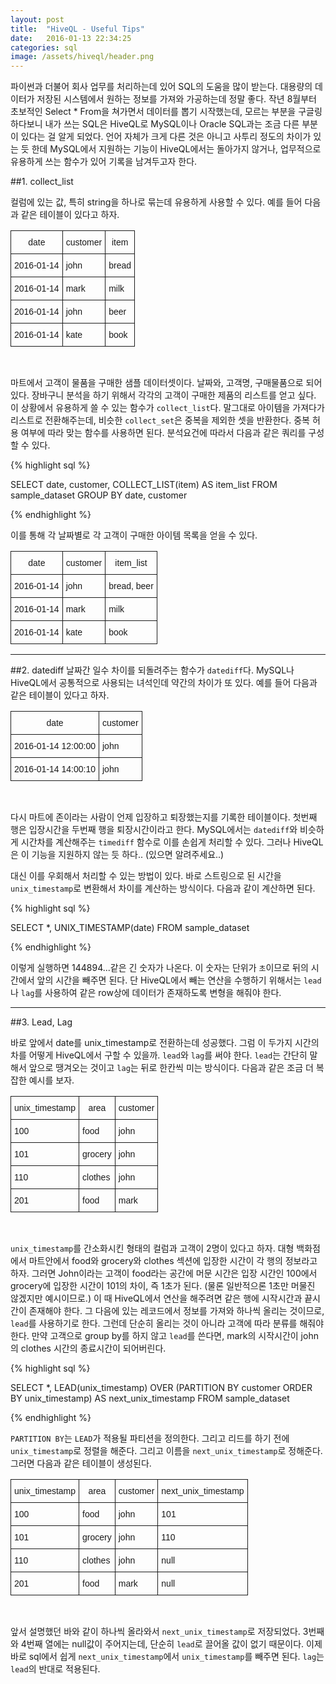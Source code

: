 ```yaml
---
layout: post
title:  "HiveQL - Useful Tips"
date:   2016-01-13 22:34:25
categories: sql
image: /assets/hiveql/header.png
---
```


파이썬과 더불어 회사 업무를 처리하는데 있어 SQL의 도움을 많이 받는다. 대용량의 데이터가 저장된 시스템에서 원하는 정보를 가져와 가공하는데 정말 좋다. 작년 8월부터 초보적인 Select * From을 쳐가면서 데이터를 뽑기 시작했는데, 모르는 부분을 구글링하다보니 내가 쓰는 SQL은 HiveQL로 MySQL이나 Oracle SQL과는 조금 다른 부분이 있다는 걸 알게 되었다. 언어 자체가 크게 다른 것은 아니고 사투리 정도의 차이가 있는 듯 한데 MySQL에서 지원하는 기능이 HiveQL에서는 돌아가지 않거나, 업무적으로 유용하게 쓰는 함수가 있어 기록을 남겨두고자 한다.

##1. collect_list

컬럼에 있는 값, 특히 string을 하나로 묶는데 유용하게 사용할 수 있다. 예를 들어 다음과 같은 테이블이 있다고 하자.

<style type="text/css">
.tg  {border-collapse:collapse;border-spacing:0;}
.tg td{font-family:Arial, sans-serif;font-size:14px;padding:10px 5px;border-style:solid;border-width:1px;overflow:hidden;word-break:normal;}
.tg th{font-family:Arial, sans-serif;font-size:14px;font-weight:normal;padding:10px 5px;border-style:solid;border-width:1px;overflow:hidden;word-break:normal;}
.tg .tg-yw4l{vertical-align:top}
</style>
<table class="tg">
  <tr>
    <th class="tg-031e">date</th>
    <th class="tg-yw4l">customer</th>
    <th class="tg-yw4l">item</th>
  </tr>
  <tr>
    <td class="tg-yw4l">2016-01-14</td>
    <td class="tg-yw4l">john</td>
    <td class="tg-yw4l">bread</td>
  </tr>
  <tr>
    <td class="tg-yw4l">2016-01-14</td>
    <td class="tg-yw4l">mark</td>
    <td class="tg-yw4l">milk</td>
  </tr>
  <tr>
    <td class="tg-yw4l">2016-01-14</td>
    <td class="tg-yw4l">john</td>
    <td class="tg-yw4l">beer</td>
  </tr>
  <tr>
    <td class="tg-yw4l">2016-01-14</td>
    <td class="tg-yw4l">kate</td>
    <td class="tg-yw4l">book</td>
  </tr>
</table>

<br>

마트에서 고객이 물품을 구매한 샘플 데이터셋이다. 날짜와, 고객명, 구매물품으로 되어있다. 장바구니 분석을 하기 위해서 각각의 고객이 구매한 제품의 리스트를 얻고 싶다. 이 상황에서 유용하게 쓸 수 있는 함수가 `collect_list`다. 말그대로 아이템을 가져다가 리스트로 전환해주는데, 비슷한 `collect_set`은 중복을 제외한 셋을 반환한다. 중복 허용 여부에 따라 맞는 함수를 사용하면 된다. 분석요건에 따라서 다음과 같은 쿼리를 구성할 수 있다.

{% highlight sql %}

SELECT date, customer, COLLECT_LIST(item) AS item_list
FROM sample_dataset
GROUP BY date, customer

{% endhighlight %}

이를 통해 각 날짜별로 각 고객이 구매한 아이템 목록을 얻을 수 있다.

<style type="text/css">
.tg  {border-collapse:collapse;border-spacing:0;}
.tg td{font-family:Arial, sans-serif;font-size:14px;padding:10px 5px;border-style:solid;border-width:1px;overflow:hidden;word-break:normal;}
.tg th{font-family:Arial, sans-serif;font-size:14px;font-weight:normal;padding:10px 5px;border-style:solid;border-width:1px;overflow:hidden;word-break:normal;}
.tg .tg-yw4l{vertical-align:top}
</style>
<table class="tg">
  <tr>
    <th class="tg-031e">date</th>
    <th class="tg-yw4l">customer</th>
    <th class="tg-yw4l">item_list</th>
  </tr>
  <tr>
    <td class="tg-yw4l">2016-01-14</td>
    <td class="tg-yw4l">john</td>
    <td class="tg-yw4l">bread, beer</td>
  </tr>
  <tr>
    <td class="tg-yw4l">2016-01-14</td>
    <td class="tg-yw4l">mark</td>
    <td class="tg-yw4l">milk</td>
  </tr>
  <tr>
    <td class="tg-yw4l">2016-01-14</td>
    <td class="tg-yw4l">kate</td>
    <td class="tg-yw4l">book</td>
  </tr>
</table>

<hr>

##2. datediff
날짜간 일수 차이를 되돌려주는 함수가 `datediff`다. MySQL나 HiveQL에서 공통적으로 사용되는 녀석인데 약간의 차이가 또 있다. 예를 들어 다음과 같은 테이블이 있다고 하자. 

<style type="text/css">
.tg  {border-collapse:collapse;border-spacing:0;}
.tg td{font-family:Arial, sans-serif;font-size:14px;padding:10px 5px;border-style:solid;border-width:1px;overflow:hidden;word-break:normal;}
.tg th{font-family:Arial, sans-serif;font-size:14px;font-weight:normal;padding:10px 5px;border-style:solid;border-width:1px;overflow:hidden;word-break:normal;}
.tg .tg-yw4l{vertical-align:top}
</style>
<table class="tg">
  <tr>
    <th class="tg-031e">date</th>
    <th class="tg-yw4l">customer</th>
  </tr>
  <tr>
    <td class="tg-yw4l">2016-01-14 12:00:00</td>
    <td class="tg-yw4l">john</td>
  </tr>
  <tr>
    <td class="tg-yw4l">2016-01-14 14:00:10</td>
    <td class="tg-yw4l">john</td>
  </tr>
</table>

<br>

다시 마트에 존이라는 사람이 언제 입장하고 퇴장했는지를 기록한 테이블이다. 첫번째 행은 입장시간을 두번째 행을 퇴장시간이라고 한다. MySQL에서는 `datediff`와 비슷하게 시간차를 계산해주는 `timediff` 함수로 이를 손쉽게 처리할 수 있다. 그러나 HiveQL은 이 기능을 지원하지 않는 듯 하다.. (있으면 알려주세요..)

대신 이를 우회해서 처리할 수 있는 방법이 있다. 바로 스트링으로 된 시간을 `unix_timestamp`로 변환해서 차이를 계산하는 방식이다. 다음과 같이 계산하면 된다.

{% highlight sql %}

SELECT *, UNIX_TIMESTAMP(date)
FROM sample_dataset

{% endhighlight %}

이렇게 실행하면 144894...같은 긴 숫자가 나온다. 이 숫자는 단위가 `초`이므로 뒤의 시간에서 앞의 시간을 빼주면 된다. 단 HiveQL에서 빼는 연산을 수행하기 위해서는 `lead`나 `lag`를 사용하여 같은 row상에 데이터가 존재하도록 변형을 해줘야 한다. 

<hr>

##3. Lead, Lag

바로 앞에서 date를 unix_timestamp로 전환하는데 성공했다. 그럼 이 두가지 시간의 차를 어떻게 HiveQL에서 구할 수 있을까. `lead`와 `lag`를 써야 한다. `lead`는 간단히 말해서 앞으로 땡겨오는 것이고 `lag`는 뒤로 한칸씩 미는 방식이다. 다음과 같은 조금 더 복잡한 예시를 보자.

<style type="text/css">
.tg  {border-collapse:collapse;border-spacing:0;}
.tg td{font-family:Arial, sans-serif;font-size:14px;padding:10px 5px;border-style:solid;border-width:1px;overflow:hidden;word-break:normal;}
.tg th{font-family:Arial, sans-serif;font-size:14px;font-weight:normal;padding:10px 5px;border-style:solid;border-width:1px;overflow:hidden;word-break:normal;}
.tg .tg-yw4l{vertical-align:top}
</style>
<table class="tg">
  <tr>
    <th class="tg-031e">unix_timestamp</th>
    <th class="tg-yw4l">area</th>
    <th class="tg-yw4l">customer</th>
  </tr>
  <tr>
    <td class="tg-yw4l">100</td>
    <td class="tg-yw4l">food</td>
    <td class="tg-yw4l">john</td>
  </tr>
  <tr>
    <td class="tg-yw4l">101</td>
    <td class="tg-yw4l">grocery</td>
    <td class="tg-yw4l">john</td>
  </tr>
  <tr>
    <td class="tg-yw4l">110</td>
    <td class="tg-yw4l">clothes</td>
    <td class="tg-yw4l">john</td>
  </tr>
  <tr>
    <td class="tg-yw4l">201</td>
    <td class="tg-yw4l">food</td>
    <td class="tg-yw4l">mark</td>
  </tr>
</table>

<br>

`unix_timestamp`를 간소화시킨 형태의 컬럼과 고객이 2명이 있다고 하자. 대형 백화점에서 마트안에서 food와 grocery와 clothes 섹션에 입장한 시간이 각 행의 정보라고 하자. 그러면 John이라는 고객이 food라는 공간에 머문 시간은 입장 시간인 100에서 grocery에 입장한 시간이 101의 차이, 즉 1초가 된다. (물론 일반적으론 1초만 머물진 않겠지만 예시이므로.) 이 때 HiveQL에서 연산을 해주려면 같은 행에 시작시간과 끝시간이 존재해야 한다. 그 다음에 있는 레코드에서 정보를 가져와 하나씩 올리는 것이므로, `lead`를 사용하기로 한다. 그런데 단순히 올리는 것이 아니라 고객에 따라 분류를 해줘야 한다. 만약 고객으로 group by를 하지 않고 `lead`를 쓴다면, mark의 시작시간이 john의 clothes 시간의 종료시간이 되어버린다.

{% highlight sql %}

SELECT *, LEAD(unix_timestamp) OVER (PARTITION BY customer ORDER BY unix_timestamp) AS next_unix_timestamp
FROM sample_dataset

{% endhighlight %}

`PARTITION BY`는 `LEAD`가 적용될 파티션을 정의한다. 그리고 리드를 하기 전에 `unix_timestamp`로 정렬을 해준다. 그리고 이름을 `next_unix_timestamp`로 정해준다.
그러면 다음과 같은 테이블이 생성된다.

<style type="text/css">
.tg  {border-collapse:collapse;border-spacing:0;}
.tg td{font-family:Arial, sans-serif;font-size:14px;padding:10px 5px;border-style:solid;border-width:1px;overflow:hidden;word-break:normal;}
.tg th{font-family:Arial, sans-serif;font-size:14px;font-weight:normal;padding:10px 5px;border-style:solid;border-width:1px;overflow:hidden;word-break:normal;}
.tg .tg-yw4l{vertical-align:top}
</style>
<table class="tg">
  <tr>
    <th class="tg-031e">unix_timestamp</th>
    <th class="tg-yw4l">area</th>
    <th class="tg-yw4l">customer</th>
    <th class="tg-yw4l">next_unix_timestamp</th>
  </tr>
  <tr>
    <td class="tg-yw4l">100</td>
    <td class="tg-yw4l">food</td>
    <td class="tg-yw4l">john</td>
    <td class="tg-yw4l">101</td>
  </tr>
  <tr>
    <td class="tg-yw4l">101</td>
    <td class="tg-yw4l">grocery</td>
    <td class="tg-yw4l">john</td>
    <td class="tg-yw4l">110</td>
  </tr>
  <tr>
    <td class="tg-yw4l">110</td>
    <td class="tg-yw4l">clothes</td>
    <td class="tg-yw4l">john</td>
    <td class="tg-yw4l">null</td>
  </tr>
  <tr>
    <td class="tg-yw4l">201</td>
    <td class="tg-yw4l">food</td>
    <td class="tg-yw4l">mark</td>
    <td class="tg-yw4l">null</td>
  </tr>
</table>

<br>

앞서 설명했던 바와 같이 하나씩 올라와서 `next_unix_timestamp`로 저장되었다. 3번째와 4번째 열에는 null값이 주어지는데, 단순히 `lead`로 끌어올 값이 없기 때문이다. 이제 바로 sql에서 쉽게 `next_unix_timestamp`에서 `unix_timestamp`를 빼주면 된다. `lag`는 `lead`의 반대로 적용된다.



